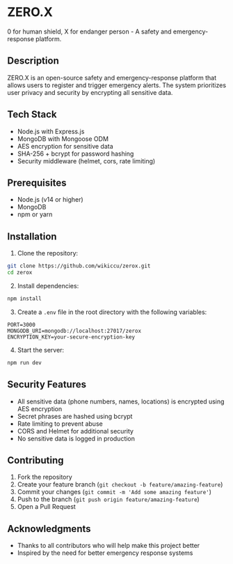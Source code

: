 # ZERO.X

0 for human shield, X for endanger person - A safety and emergency-response platform.

## Description

ZERO.X is an open-source safety and emergency-response platform that allows users to register and trigger emergency alerts. The system prioritizes user privacy and security by encrypting all sensitive data.

## Tech Stack

- Node.js with Express.js
- MongoDB with Mongoose ODM
- AES encryption for sensitive data
- SHA-256 + bcrypt for password hashing
- Security middleware (helmet, cors, rate limiting)

## Prerequisites

- Node.js (v14 or higher)
- MongoDB
- npm or yarn

## Installation

1. Clone the repository:
```bash
git clone https://github.com/wikiccu/zerox.git
cd zerox
```

2. Install dependencies:
```bash
npm install
```

3. Create a `.env` file in the root directory with the following variables:
```env
PORT=3000
MONGODB_URI=mongodb://localhost:27017/zerox
ENCRYPTION_KEY=your-secure-encryption-key
```

4. Start the server:
```bash
npm run dev
```
## Security Features

- All sensitive data (phone numbers, names, locations) is encrypted using AES encryption
- Secret phrases are hashed using bcrypt
- Rate limiting to prevent abuse
- CORS and Helmet for additional security
- No sensitive data is logged in production

## Contributing

1. Fork the repository
2. Create your feature branch (`git checkout -b feature/amazing-feature`)
3. Commit your changes (`git commit -m 'Add some amazing feature'`)
4. Push to the branch (`git push origin feature/amazing-feature`)
5. Open a Pull Request

## Acknowledgments

- Thanks to all contributors who will help make this project better
- Inspired by the need for better emergency response systems 
